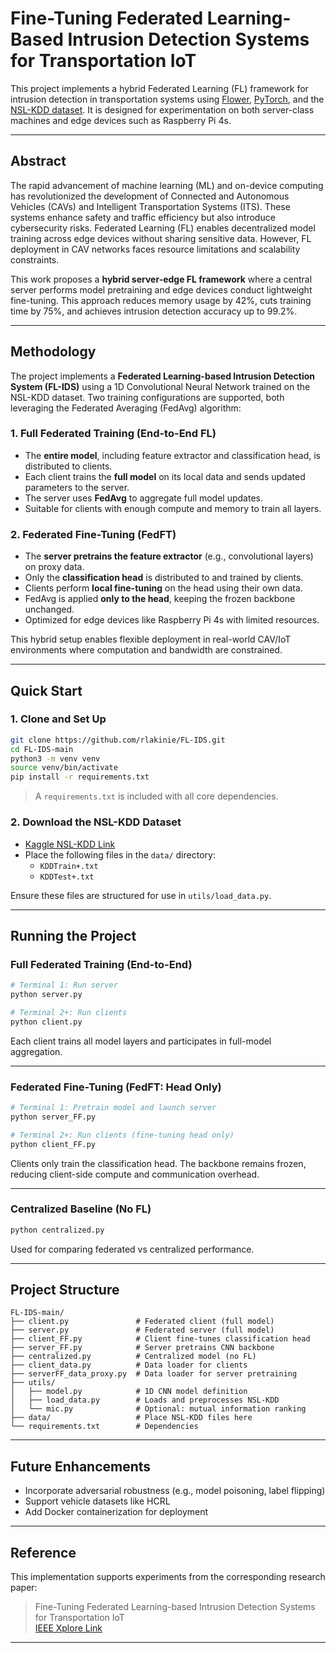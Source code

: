 # Fine-Tuning Federated Learning-Based Intrusion Detection Systems for Transportation IoT

This project implements a hybrid Federated Learning (FL) framework for intrusion detection in transportation systems using [Flower](https://github.com/adap/flower), [PyTorch](https://pytorch.org), and the [NSL-KDD dataset](https://www.kaggle.com/datasets/hassan06/nslkdd). It is designed for experimentation on both server-class machines and edge devices such as Raspberry Pi 4s.

---

## Abstract

The rapid advancement of machine learning (ML) and on-device computing has revolutionized the development of Connected and Autonomous Vehicles (CAVs) and Intelligent Transportation Systems (ITS). These systems enhance safety and traffic efficiency but also introduce cybersecurity risks. Federated Learning (FL) enables decentralized model training across edge devices without sharing sensitive data. However, FL deployment in CAV networks faces resource limitations and scalability constraints.

This work proposes a **hybrid server-edge FL framework** where a central server performs model pretraining and edge devices conduct lightweight fine-tuning. This approach reduces memory usage by 42%, cuts training time by 75%, and achieves intrusion detection accuracy up to 99.2%.

---

## Methodology

The project implements a **Federated Learning-based Intrusion Detection System (FL-IDS)** using a 1D Convolutional Neural Network trained on the NSL-KDD dataset. Two training configurations are supported, both leveraging the Federated Averaging (FedAvg) algorithm:

### 1. Full Federated Training (End-to-End FL)
- The **entire model**, including feature extractor and classification head, is distributed to clients.
- Each client trains the **full model** on its local data and sends updated parameters to the server.
- The server uses **FedAvg** to aggregate full model updates.
- Suitable for clients with enough compute and memory to train all layers.

### 2. Federated Fine-Tuning (FedFT)
- The **server pretrains the feature extractor** (e.g., convolutional layers) on proxy data.
- Only the **classification head** is distributed to and trained by clients.
- Clients perform **local fine-tuning** on the head using their own data.
- FedAvg is applied **only to the head**, keeping the frozen backbone unchanged.
- Optimized for edge devices like Raspberry Pi 4s with limited resources.

This hybrid setup enables flexible deployment in real-world CAV/IoT environments where computation and bandwidth are constrained.

---

## Quick Start

### 1. Clone and Set Up

```bash
git clone https://github.com/rlakinie/FL-IDS.git
cd FL-IDS-main
python3 -m venv venv
source venv/bin/activate
pip install -r requirements.txt
```

> A `requirements.txt` is included with all core dependencies.

### 2. Download the NSL-KDD Dataset

- [Kaggle NSL-KDD Link](https://www.kaggle.com/datasets/hassan06/nslkdd)
- Place the following files in the `data/` directory:
  - `KDDTrain+.txt`
  - `KDDTest+.txt`

Ensure these files are structured for use in `utils/load_data.py`.

---

## Running the Project

###  Full Federated Training (End-to-End)

```bash
# Terminal 1: Run server
python server.py

# Terminal 2+: Run clients
python client.py
```

Each client trains all model layers and participates in full-model aggregation.

---

### Federated Fine-Tuning (FedFT: Head Only)

```bash
# Terminal 1: Pretrain model and launch server
python server_FF.py

# Terminal 2+: Run clients (fine-tuning head only)
python client_FF.py
```

Clients only train the classification head. The backbone remains frozen, reducing client-side compute and communication overhead.

---

### Centralized Baseline (No FL)

```bash
python centralized.py
```

Used for comparing federated vs centralized performance.

---

## Project Structure

```
FL-IDS-main/
├── client.py               # Federated client (full model)
├── server.py               # Federated server (full model)
├── client_FF.py            # Client fine-tunes classification head
├── server_FF.py            # Server pretrains CNN backbone
├── centralized.py          # Centralized model (no FL)
├── client_data.py          # Data loader for clients
├── serverFF_data_proxy.py  # Data loader for server pretraining
├── utils/
│   ├── model.py            # 1D CNN model definition
│   ├── load_data.py        # Loads and preprocesses NSL-KDD
│   └── mic.py              # Optional: mutual information ranking
├── data/                   # Place NSL-KDD files here
└── requirements.txt        # Dependencies
```

---

## Future Enhancements

- Incorporate adversarial robustness (e.g., model poisoning, label flipping)
- Support vehicle datasets like HCRL 
- Add Docker containerization for deployment



---

## Reference

This implementation supports experiments from the corresponding research paper:

> Fine-Tuning Federated Learning-based Intrusion Detection Systems for Transportation IoT  
> [IEEE Xplore Link](https://ieeexplore.ieee.org/document/10971473)

---
